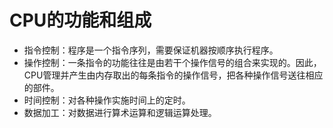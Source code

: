 # CPU的功能和组成

-   指令控制：程序是一个指令序列，需要保证机器按顺序执行程序。
-   操作控制：一条指令的功能往往是由若干个操作信号的组合来实现的。因此，CPU管理并产生由内存取出的每条指令的操作信号，把各种操作信号送往相应的部件。
-   时间控制：对各种操作实施时间上的定时。
-   数据加工：对数据进行算术运算和逻辑运算处理。